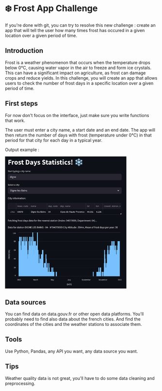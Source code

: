 # ❄️ Frost App Challenge

If you're done with git, you can try to resolve this new challenge : create an app that will tell the user how many times frost has occured in a given location over a given period of time.

## Introduction

Frost is a weather phenomenon that occurs when the temperature drops below 0°C, causing water vapor in the air to freeze and form ice crystals. This can have a significant impact on agriculture, as frost can damage crops and reduce yields. In this challenge, you will create an app that allows users to check the number of frost days in a specific location over a given period of time.

## First steps

For now don't focus on the interface, just make sure you write functions that work.

The user must enter a city name, a start date and an end date. The app will then return the number of days with frost (temperature under 0°C) in that period for that city for each day in a typical year.

Output example :

<img src="files/app_screenshot.png" alt="Frost App Screenshot" width="400" source="virgilus"/> 

## Data sources
You can find data on data.gouv.fr or other open data platforms. You'll probably need to find also data about the french cities. And find the coordinates of the cities and the weather stations to associate them.

## Tools
Use Python, Pandas, any API you want, any data source you want.

## Tips

Weather quality data is not great, you'll have to do some data cleaning and preprocessing.